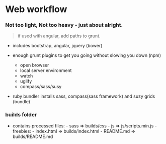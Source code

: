 # Web workflow

### Not too light, Not too heavy - just about alright.

> if used with angular, add paths to grunt.

* includes bootstrap, angular, jquery (bower)

* enough grunt plugins to get you going without slowing you down (npm)
	+ open browser
	+ local server environment
	+ watch
	+ uglify
	+ compass/sass/susy

* ruby bundler installs sass, compass(sass framework) and suzy grids (bundle)

### builds folder

- contains processed files: 
							- sass => builds/css
							- js   => js/scripts.min.js
							- freebies:
									- index.html => builds/index.html
									- README.md  => builds/README.md

